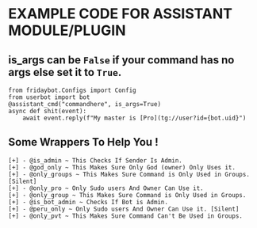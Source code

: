 # EXAMPLE CODE FOR ASSISTANT MODULE/PLUGIN

## is_args can be `False` if your command has no args else set it to `True`.

```python3
from fridaybot.Configs import Config
from userbot import bot
@assistant_cmd("commandhere", is_args=True)
async def shit(event):
    await event.reply(f"My master is [Pro](tg://user?id={bot.uid}")
```
## Some Wrappers To Help You ! 
```
[+] - @is_admin ~ This Checks If Sender Is Admin.
[+] - @god_only ~ This Makes Sure Only God (owner) Only Uses it.
[+] - @only_groups ~ This Makes Sure Command is Only Used in Groups. [Silent]
[+] - @only_pro ~ Only Sudo users And Owner Can Use it.
[+] - @only_group ~ This Makes Sure Command is Only Used in Groups.
[+] - @is_bot_admin ~ Checks If Bot is Admin.
[+] - @peru_only ~ Only Sudo users And Owner Can Use it. [Silent]
[+] - @only_pvt ~ This Makes Sure Command Can't Be Used in Groups.
```
